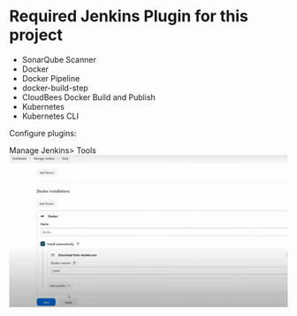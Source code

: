 # Required Jenkins Plugin for this project

- SonarQube Scanner
- Docker
- Docker Pipeline
- docker-build-step
- CloudBees Docker Build and Publish
- Kubernetes
- Kubernetes CLI

Configure plugins:

Manage Jenkins> Tools
![Alt text](image.png)

